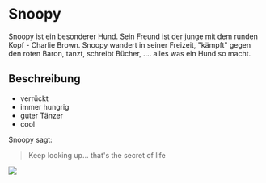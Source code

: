 # Snoopy

Snoopy ist ein besonderer Hund.
Sein Freund ist der junge mit dem runden Kopf - Charlie Brown.
Snoopy wandert in seiner Freizeit, "kämpft" gegen den roten Baron,
tanzt, schreibt Bücher, ....
alles was ein Hund so macht.

## Beschreibung

* verrückt
* immer hungrig
* guter Tänzer
* cool

Snoopy sagt:

> Keep looking up... that's the secret of life

<img src="https://p0.piqsels.com/preview/629/748/928/snoopy-themed-graffiti-on-white-wall.jpg"/>
